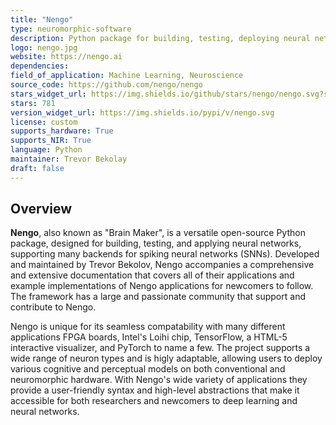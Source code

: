 ```yaml
---
title: "Nengo"
type: neuromorphic-software
description: Python package for building, testing, deploying neural networks, supporting many backends for SNN simulation.
logo: nengo.jpg
website: https://nengo.ai
dependencies: 
field_of_application: Machine Learning, Neuroscience
source_code: https://github.com/nengo/nengo
stars_widget_url: https://img.shields.io/github/stars/nengo/nengo.svg?style=social
stars: 781
version_widget_url: https://img.shields.io/pypi/v/nengo.svg
license: custom
supports_hardware: True
supports_NIR: True
language: Python
maintainer: Trevor Bekolay
draft: false
---
```


## Overview
**Nengo**, also known as "Brain Maker", is a versatile open-source Python package, designed for building, testing, and applying neural networks, supporting many backends for 
spiking neural networks (SNNs). Developed and maintained by Trevor Bekolov, Nengo accompanies a comprehensive and extensive documentation that covers all of their applications and
example implementations of Nengo applications for newcomers to follow. The framework has a large and passionate community that support and contribute to Nengo.

Nengo is unique for its seamless compatability with many different applications FPGA boards, Intel's Loihi chip, TensorFlow, a HTML-5 interactive visualizer, and PyTorch to name a
few. The project supports a wide range of neuron types and is higly adaptable, allowing users to deploy various cognitive and perceptual models on both conventional and neuromorphic
hardware. With Nengo's wide variety of applications they provide a user-friendly syntax and high-level abstractions that make it accessible for both researchers and newcomers to
deep learning and neural networks.